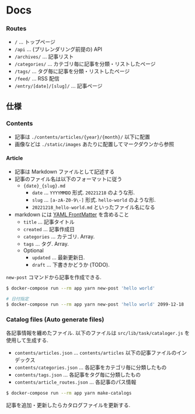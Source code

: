 # Docs

### Routes
- `/` ... トップページ
- `/api` ... (プリレンダリング前提の) API
- `/archives/` ... 記事リスト
- `/categories/` ... カテゴリ毎に記事を分類・リストしたページ
- `/tags/` ... タグ毎に記事を分類・リストしたページ
- `/feed/` ... RSS 配信
- `/entry/[date]/[slug]/` ... 記事ページ


## 仕様
### Contents
- 記事は `./contents/articles/{year}/{month}/` 以下に配置
- 画像などは `./static/images` あたりに配置してマークダウンから参照

#### Article
- 記事は Markdown ファイルとして記述する
- 記事のファイル名は以下のフォーマットに従う
  - `{date}_{slug}.md`
    - `date` ... `YYYYMMDD` 形式. `20221218` のような形.
    - `slug` ... `[a-zA-Z0-9\-]` 形式. `hello-world` のような形.
    - `20221218_hello-world.md` といったファイル名になる
- markdown には [YAML FrontMatter](http://jekyllrb-ja.github.io/docs/front-matter/) を含めること
  - `title` ... 記事タイトル
  - `created` ... 記事作成日
  - `categories` ... カテゴリ. Array.
  - `tags` ... タグ. Array.
  - Optional
    - `updated` ... 最新更新日.
    - `draft` ... 下書きかどうか (TODO).

`new-post` コマンドから記事を作成できる.

```sh
$ docker-compose run --rm app yarn new-post 'hello world'

# 日付指定
$ docker-compose run --rm app yarn new-post 'hello world' 2099-12-18
```


### Catalog files (Auto generate files)
各記事情報を纏めたファイル.
以下のファイルは `src/lib/task/cataloger.js` を使用して生成する.

- `contents/articles.json` ... `contents/articles` 以下の記事ファイルのインデックス
- `contents/categories.json` ... 各記事をカテゴリ毎に分類したもの
- `contents/tags.json` ... 各記事をタグ毎に分類したもの
- `contents/article_routes.json` ... 各記事のパス情報

```sh
$ docker-compose run --rm app yarn make-catalogs
```

記事を追加・更新したらカタログファイルを更新する.


